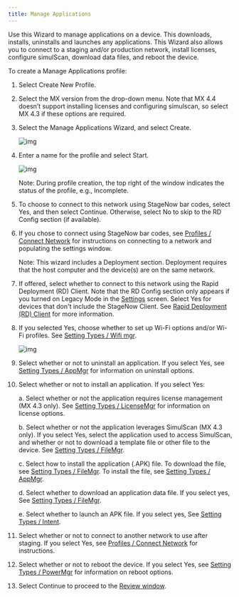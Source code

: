 ```yaml
---
title: Manage Applications
---
```

Use this Wizard to manage applications on a device. This downloads, installs, uninstalls and launches any applications. This Wizard  also allows you to connect to a staging and/or production network, install licenses, configure simulScan, download data files, and reboot the device. 

To create a Manage Applications profile:

1. Select Create New Profile.

2. Select the MX version from the drop-down menu. Note that MX 4.4 doesn’t support installing licenses and configuring simulscan, so select MX 4.3 if these options are required.

3. Select the Manage Applications Wizard, and select Create.

    ![img](images/profiles/manageapps_name.jpg)

4. Enter a name for the profile and select Start.

    ![img](images/profiles/manageapps_connectSN.jpg)

    Note: During profile creation, the top right of the window indicates the status of the profile, e.g., Incomplete.

5. To choose to connect to this network using StageNow bar codes, select Yes, and then select Continue. Otherwise, select No to skip to the RD Config section (if available).

6. If you chose to connect using StageNow bar codes, see [Profiles / Connect Network](/stagenow/2-2/Profiles/ConnectNetwork) for instructions on connecting to a network and populating the settings window.

   Note: This wizard includes a Deployment section. Deployment requires that the host computer and the device(s) are on the same network. 

7. If offered, select whether to connect to this network using the Rapid Deployment (RD) Client. Note that the RD Config section only appears if you turned on Legacy Mode in the [Settings](/stagenow/2-2/gettingstarted?Settings) screen. Select Yes for devices that don't include the StageNow Client. See [Rapid Deployment (RD) Client](/stagenow/2-2/stageclient?Rapid%20Deployment%20Client) for more information.

8. If you selected Yes, choose whether to set up Wi-Fi options and/or Wi-Fi profiles. See [Setting Types / Wifi mgr](/stagenow/2-2/csp/wifi).

    ![img](images/profiles/manageapps_uninstall.jpg)

9. Select whether or not to uninstall an application. If you select Yes, see [Setting Types / AppMgr](/stagenow/2-2/csp/app) for information on uninstall options. 

10. Select whether or not to install an application. If you select Yes:

    a. Select whether or not the application requires license management (MX 4.3 only). See [Setting Types / LicenseMgr](/stagenow/2-2/csp/license) for information on license options.

    b. Select whether or not the application leverages SimulScan (MX 4.3 only). If you select Yes, select the application used to access SimulScan, and whether or not to download a template file or other file to the device. See [Setting Types / FileMgr](/stagenow/2-2/csp/file).

    c. Select how to install the application (.APK) file. To download the file, see [Setting Types / FileMgr](/stagenow/2-2/csp/file). To install the file, see [Setting Types / AppMgr](/stagenow/2-2/csp/app).

    d. Select whether to download an application data file. If you select yes, See [Setting Types / FileMgr](/stagenow/2-2/csp/file).

    e. Select whether to launch an APK file. If you select yes, See [Setting Types / Intent](/stagenow/2-2/csp/intent).

11. Select whether or not to connect to another network to use after staging. If you select Yes, see [Profiles / Connect Network](/stagenow/2-2/Profiles/ConnectNetwork) for instructions.

12. Select whether or not to reboot the device. If you select Yes, see [Setting Types / PowerMgr](/stagenow/2-2/csp/power) for information on reboot options.

13. Select Continue to proceed to the [Review window](/stagenow/2-2/stagingprofiles?Review).
